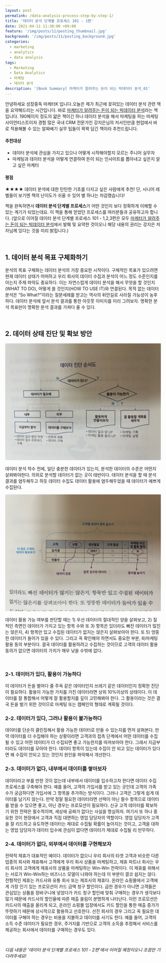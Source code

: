 ```yaml
---
layout: post
permalink: /data-analysis-process-step-by-step-1/
title: '데이터 분석 단계별 프로세스 101 - 1편'
date: 2021-04-11 11:30:00 +09:00
feature: '/img/posts/11/posting_thumbnail.jpg'
background: '/img/posts/11/posting_background.jpg'
categories:
  - marketing
  - analytics
  - data analysis
tags:
  - Marketing
  - Data Analytics
  - 마케팅
  - 데이터 분석
description: '[Book Summary] 마케터가 알려주는 돈이 되는 빅데이터 분석_01'
---
```

안녕하세요 성장중독 마케터K 입니다.오늘은 제가 최근에 꽂혀있는 데이터 분석 관련 책을 요약해드리는 시간입니다. 바로 [마케터가 알려주는 돈이 되는 빅데이터 분석](https://www.aladin.co.kr/shop/wproduct.aspx?ItemId=248254273)라는 책입니다. 190페이지 정도의 얇은 책이긴 하나 데이터 분석을 해서 마케팅을 하는 마케팅 사이언티스트이자 경험 많은 국내 CRM 전문가인 강지은님의 저서인만큼 현업에서 바로 적용해볼 수 있는 알짜배기 실무 팁들이 꽉꽉 담긴 책이라 추천드립니다.


#### 추천대상
- 데이터 분석에 관심을 가지고 있으나 어떻게 시작해야할지 모르는 주니어 실무자
- 마케팅과 데이터 분석을 어떻게 연결하여 돈이 되는 인사이트를 뽑아내고 싶은지 알고 싶은 마케터

#### 평점
★★★★
데이터 분석에 대한 탄탄한 기초를 다지고 싶은 사람에게 추천!
단, 시니어 레벨들이 보기엔 책의 난이도가 쉬울 수 있어 별 하나는 차감했습니다!


책을 완독하면서 **데이터 분석 단계별 프로세스**가 어떤 것인지 보다 정확하게 이해할 수 있는 계기가 되었는데요. 이 책을 통해 얻었던 프로세스를 여러분들과 공유하고자 합니다. (앞으로 이어질 데이터 분석 단계별 프로세스 101 - 1,2,3편은 모두 [마케터가 알려주는 돈이 되는 빅데이터 분석](https://www.aladin.co.kr/shop/wproduct.aspx?ItemId=248254273)에서 발췌 및 요약한 것이오니 해당 내용의 권리는 강지은 저자님께 있다는 것을 미리 밝힙니다.)



<br/>

## 1. 데이터 분석 목표 구체화하기

분석의 목표 구체화는 데이터 분석의 가장 중요한 시작이다. 구체적인 목표가 있으려면 현재 데이터 상태가 어떠하고 우리 회사의 데이터 수집과 분석이 어느 정도 수준인지를 아는지 주제 파악도 중요하다. 이는 자연스럽게 데이터 분석을 해서 무엇을 할 것인지(WHAT TO DO), 어떻게 쓸 것인지(HOW TO USE IT)와 연결된다. 목적 없는 데이터 분석은 “So What?”이라는 질문세례를 받고는 역사의 뒤안길로 사라질 가능성이 농후하다. 데이터 분석에 앞서 분석 결과를 통한 아웃풋 이미지를 미리 그려보자. 명확한 분석 목표만이 명확한 분석 결과를 가져다 줄 수 있다.  


<br/>

## 2. 데이터 상태 진단 및 확보 방안

![1](/img\posts\11\01_contents.png)


데이터 분석 착수 전에, 일단 충분한 데이터가 있는지, 분석한 데이터의 수준은 어떤지 살펴봐야한다. 의외로 분석할 데이터가 없는 곳이 태반이다. 데이터 분석을 할 때 분석 결과를 염두해두고 하듯 데이터 수집도 데이터 활용에 염두해두었을 때 데이터가 예쁘게 수집된다.


![2](/img\posts\11\02_contents.png)


데이터 활용 가능 여부를 판단할 때는 1) 우선 데이터의 절대적인 양을 살펴보고, 2) 질적인 측면인 데이터가 가지고 있는 항목 수와 또 3) 항목은 있더라도 빠진 데이터가 많진는 않은지, 4) 항목만 있고 수집된 데이터가 없지는 않은지 살펴보아야 한다. 또 5) 엉뚱한 데이터가 들어가 있을 수 있다. 그리고 꼭 확인해야 하면서도 중요한 부분, 6)마케팅 활용 동의 부분이다. 결국 데이터를 활용하려고 수집하는 것이므로 고객의 데이터 활용 동의가 없으면 데이터의 가치가 매우 낮을 수밖에 없다.

<br/>

### 2-1. 데이터가 있다, 활용이 가능하다

이 데이터가 돈을 벌어다 줄 주옥 같은 데이터인지 쓰레기 같은 데이터인지 정확한 진단이 필요하다. 활용이 가능한 가치를 가진 데이터라면 상위 10%이상의 상태이다. 이 데이터를 잘 통합해서 어떻게 잘 활용할지를 깊이 고민해봐야 한다. 그 활용이라는 것은 결국 돈을 벌기 위한 것이므로 마케팅 또는 캠페인의 형태로 계획될 것이다.


### 2-2. 데이터가 있다, 그러나 활용이 불가능하다

데이터를 단순히 클린징해서 활용 가능한 데이터로 만들 수 있는지를 먼저 살펴본다. 만약 데이터를 더 수집해야 하는 상황이라면 고객과의 접촉 단계에서 어떤 데이터를 수집될 수 있고 어떤 데이터가 더 수집되면 좋고 가능한지를 따져보아야 한다. 그래서 지금부터라도 데이터를 모아야 한다. 데이터 항목이 있는데 수집이 안 되고 있는 데이터가 있다면 왜 수집이 안되고 있는 것인지 원인을 파악해서 개선한다.


### 2-3. 데이터가 없다, 내부에서 데이터를 쌓아보자

데이터라고 부를 만한 것이 없는데 내부에서 데이터를 입수하고자 한다면 데이터 수집 프로세스를 구축해야 한다.
예를 들어, 고객의 가입서를 받고 있는 곳인데 고객의 가족 수가 궁금하다면 가입서에 그 항목을 추가하는 방식이다. 그러나 고객은 그렇게 쉽게 데이터를 남기지 않는다. 만약 정말 필요한 데이터라면 선택이 아닌 필수 항목으로 데이터를 받을 수 있으면 좋고, 아닌 경우는 프로모션이 필요하다. 신규 고객 데이터를 확보하기 위한 전략은 필수적이며, 세상에 공짜가 없다는 사실을 명심하자.
여기서 또 하나 중요한 것이 현장에서 고객과 직접 대면하는 영업 담당자의 역할이다. 영업 담당자가 고객을 잘 리드하고 유도하면 데이터는 제대로 수집될 확률이 높아지는 것이고, 고객을 대하는 영업 담당자가 데이터 입수에 관심이 없다면 데이터가 제대로 수집될 리 만무하다.


### 2-4. 데이터가 없다, 외부에서 데이터를 구현해보자

전략적 제휴가 대표적인 예이다. 데이터가 없으니 우리 회사의 타겟 고객과 비슷한 다른 업종의 회사와 제휴해서 고객에게 우리 회사 상품을 마케팅하고, 제휴 파트너 회사는 우리 회사의 고객에게 제휴사의 상품을 마케팅하는 Win-Win 전략이다. 이 제휴를 위해서는 서로가 Win-Win하는 비즈니스 모델이 나와야 하는데 이 부분이 결코 쉽지는 않다.
전형적인 제휴는 카드사와 유통 회사 또는 제조사의 제휴다. 온라인 쇼핑몰에서 고객에게 가장 인기 있는 프로모션이 카드 금액 청구 할인이다. 급한 경우가 아니면 고객들은 관심있는 상품을 장바구니에 넣었다가 카드 청구 할인에 맞춰 구매하는 경우가 생각보다 많기 때문에 카드사의 할인율에 따른 매출 쏠림이 분명하게 나타난다. 이런 프로모션은 카드사의 매출을 올리게 되고, 온라인 쇼핑몰 입장에서도 카드 할인을 통한 매출 증가가 뚜렷하기 때문에 상시적으로 활용하고 선호한다. 선진 회사의 경우 그리고 꼭 필요한 데이터를 구해야 하는 경우는 비용을 지불하고 데이터를 사기도 한다. 예를 들어, 고객의 소득 수준 데이터가 필요한 경우, 주거지를 기반으로 고객의 소득을 추정해서 서비스를 제공하는 회사에서 데이터를 구매하는 경우도 있다.


<br/>

*다음 내용은 '데이터 분석 단계별 프로세스 101 - 2편'에서 이어질 예정이오니 조끔만 기다려주세요!*  

<br/>
